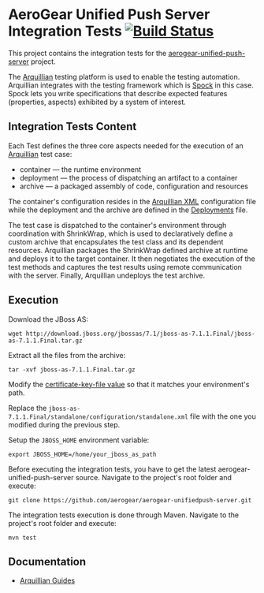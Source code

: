 # AeroGear Unified Push Server Integration Tests [![Build Status](https://travis-ci.org/aerogear/aerogear-unifiedpush-server-integration-tests.png?branch=master)](https://travis-ci.org/aerogear/aerogear-unifiedpush-server-integration-tests)

This project contains the integration tests for the [aerogear-unified-push-server](https://github.com/aerogear/aerogear-unified-push-server) project.

The [Arquillian](http://arquillian.org/) testing platform is used to enable the testing automation. Arquillian integrates with the testing framework which is [Spock](https://code.google.com/p/spock/wiki/SpockBasics) in this case. Spock lets you write specifications that describe expected features (properties, aspects) exhibited by a system of interest.

## Integration Tests Content
Each Test defines the three core aspects needed for the execution of an [Arquillian](http://arquillian.org/) test case:

- container — the runtime environment
- deployment — the process of dispatching an artifact to a container
- archive — a packaged assembly of code, configuration and resources

The container's configuration resides in the [Arquillian XML](https://github.com/aerogear/aerogear-unifiedpush-server-integration-tests/blob/master/src/test/resources/arquillian.xml) configuration file while the deployment and the archive are defined in the [Deployments](https://github.com/aerogear/aerogear-unifiedpush-server-integration-tests/blob/master/src/test/groovy/org/jboss/aerogear/unifiedpush/common/Deployments.groovy) file.

The test case is dispatched to the container's environment through coordination with ShrinkWrap, which is used to declaratively define a custom archive that encapsulates the test class and its dependent resources. Arquillian packages the ShrinkWrap defined archive at runtime and deploys it to the target container. It then negotiates the execution of the test methods and captures the test results using remote communication with the server. Finally, Arquillian undeploys the test archive.

## Execution
Download the JBoss AS:

    wget http://download.jboss.org/jbossas/7.1/jboss-as-7.1.1.Final/jboss-as-7.1.1.Final.tar.gz

Extract all the files from the archive:

    tar -xvf jboss-as-7.1.1.Final.tar.gz

Modify the [certificate-key-file value](https://github.com/aerogear/aerogear-unifiedpush-server-integration-tests/blob/master/jboss-as-conf/standalone.xml#L261) so that it matches your environment's path.

Replace the `jboss-as-7.1.1.Final/standalone/configuration/standalone.xml` file with the one you modified during the previous step.

Setup the `JBOSS_HOME` environment variable:

    export JBOSS_HOME=/home/your_jboss_as_path

Before executing the integration tests, you have to get the latest aerogear-unified-push-server source. Navigate to the project's root folder and execute:

    git clone https://github.com/aerogear/aerogear-unifiedpush-server.git

The integration tests execution is done through Maven. Navigate to the project's root  folder and execute:

    mvn test

## Documentation

* [Arquillian Guides](http://arquillian.org/guides/)
